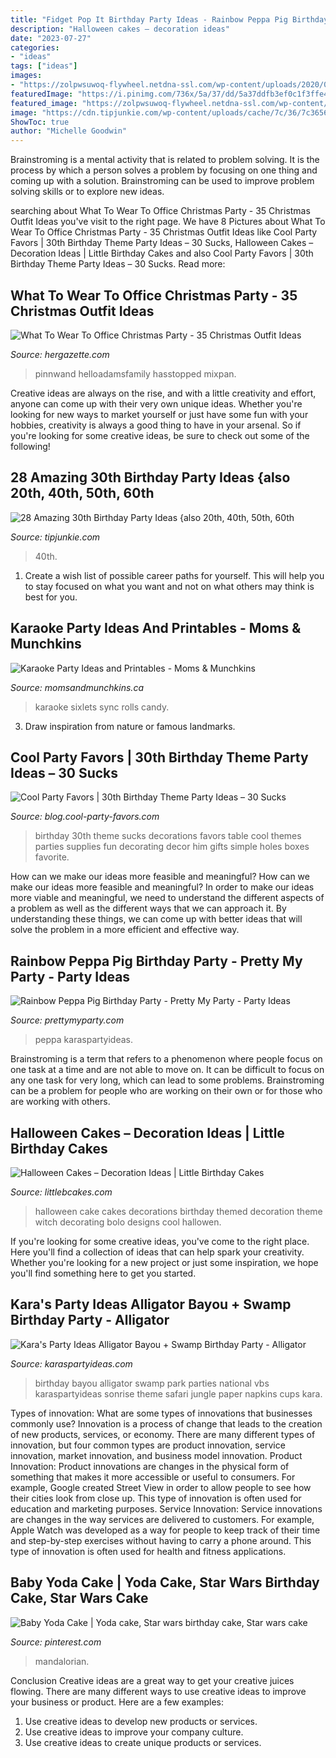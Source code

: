 ```yaml
---
title: "Fidget Pop It Birthday Party Ideas - Rainbow Peppa Pig Birthday Party"
description: "Halloween cakes – decoration ideas"
date: "2023-07-27"
categories:
- "ideas"
tags: ["ideas"]
images:
- "https://zolpwsuwoq-flywheel.netdna-ssl.com/wp-content/uploads/2020/05/rainbow-peppa-pig-birthday-partpretty-my-party2.jpeg"
featuredImage: "https://i.pinimg.com/736x/5a/37/dd/5a37ddfb3ef0c1f3ffe478287d0d4f13.jpg"
featured_image: "https://zolpwsuwoq-flywheel.netdna-ssl.com/wp-content/uploads/2020/05/rainbow-peppa-pig-birthday-partpretty-my-party2.jpeg"
image: "https://cdn.tipjunkie.com/wp-content/uploads/cache/7c/36/7c36568d326abd1670f793811aac8f41.jpg"
ShowToc: true
author: "Michelle Goodwin"
---
```



Brainstroming is a mental activity that is related to problem solving. It is the process by which a person solves a problem by focusing on one thing and coming up with a solution. Brainstroming can be used to improve problem solving skills or to explore new ideas.

	

		
searching about What To Wear To Office Christmas Party - 35 Christmas Outfit Ideas you've visit to the right page. We have 8 Pictures about What To Wear To Office Christmas Party - 35 Christmas Outfit Ideas like Cool Party Favors | 30th Birthday Theme Party Ideas – 30 Sucks, Halloween Cakes – Decoration Ideas | Little Birthday Cakes and also Cool Party Favors | 30th Birthday Theme Party Ideas – 30 Sucks. Read more:
		
    
## What To Wear To Office Christmas Party - 35 Christmas Outfit Ideas

<img loading=lazy src="https://www.hergazette.com/wp-content/uploads/2020/01/Stunning-Office-Christmas-Party-Outfit-Ideas-17.jpg" onerror="this.onerror=null;this.src='https://tse2.mm.bing.net/th?id=OIP.OLFcB2JbAMJw6VnD1547hgHaLH&amp;pid=15.1';" alt="What To Wear To Office Christmas Party - 35 Christmas Outfit Ideas">

_Source: hergazette.com_

>pinnwand helloadamsfamily hasstopped mixpan. 

	

Creative ideas are always on the rise, and with a little creativity and effort, anyone can come up with their very own unique ideas. Whether you're looking for new ways to market yourself or just have some fun with your hobbies, creativity is always a good thing to have in your arsenal. So if you're looking for some creative ideas, be sure to check out some of the following!

    
## 28 Amazing 30th Birthday Party Ideas {also 20th, 40th, 50th, 60th

<img loading=lazy src="https://cdn.tipjunkie.com/wp-content/uploads/cache/7c/36/7c36568d326abd1670f793811aac8f41.jpg" onerror="this.onerror=null;this.src='https://tse2.mm.bing.net/th?id=OIP.ZtxZvpdWYTb6Xjh8j7_KkQHaJ3&amp;pid=15.1';" alt="28 Amazing 30th Birthday Party Ideas {also 20th, 40th, 50th, 60th">

_Source: tipjunkie.com_

>40th. 

	

1. Create a wish list of possible career paths for yourself. This will help you to stay focused on what you want and not on what others may think is best for you. 

    
## Karaoke Party Ideas And Printables - Moms &amp; Munchkins

<img loading=lazy src="https://www.momsandmunchkins.ca/wp-content/uploads/2015/09/karaoke-party-ideas-7.jpg" onerror="this.onerror=null;this.src='https://tse3.mm.bing.net/th?id=OIP.ouEhs3sCO8_yV2U1nSsgGgHaKX&amp;pid=15.1';" alt="Karaoke Party Ideas and Printables - Moms &amp; Munchkins">

_Source: momsandmunchkins.ca_

>karaoke sixlets sync rolls candy. 

	

3. Draw inspiration from nature or famous landmarks.

    
## Cool Party Favors | 30th Birthday Theme Party Ideas – 30 Sucks

<img loading=lazy src="http://blog.cool-party-favors.com/wp-content/uploads/2012/11/30-Birthday-Party-682x1024.jpg" onerror="this.onerror=null;this.src='https://tse3.mm.bing.net/th?id=OIP.AoppH618mtxa6XBvQUOekwHaLH&amp;pid=15.1';" alt="Cool Party Favors | 30th Birthday Theme Party Ideas – 30 Sucks">

_Source: blog.cool-party-favors.com_

>birthday 30th theme sucks decorations favors table cool themes parties supplies fun decorating decor him gifts simple holes boxes favorite. 

	

How can we make our ideas more feasible and meaningful?
How can we make our ideas more feasible and meaningful? In order to make our ideas more viable and meaningful, we need to understand the different aspects of a problem as well as the different ways that we can approach it. By understanding these things, we can come up with better ideas that will solve the problem in a more efficient and effective way.

    
## Rainbow Peppa Pig Birthday Party - Pretty My Party - Party Ideas

<img loading=lazy src="https://zolpwsuwoq-flywheel.netdna-ssl.com/wp-content/uploads/2020/05/rainbow-peppa-pig-birthday-partpretty-my-party2.jpeg" onerror="this.onerror=null;this.src='https://tse4.mm.bing.net/th?id=OIP.yiEiWL4vLbcxM3R3nMz2fwHaLH&amp;pid=15.1';" alt="Rainbow Peppa Pig Birthday Party - Pretty My Party - Party Ideas">

_Source: prettymyparty.com_

>peppa karaspartyideas. 

	

Brainstroming is a term that refers to a phenomenon where people focus on one task at a time and are not able to move on. It can be difficult to focus on any one task for very long, which can lead to some problems. Brainstroming can be a problem for people who are working on their own or for those who are working with others.

    
## Halloween Cakes – Decoration Ideas | Little Birthday Cakes

<img loading=lazy src="http://www.littlebcakes.com/wp-content/uploads/2013/08/Halloween-Cake-Decorations.jpg" onerror="this.onerror=null;this.src='https://tse1.mm.bing.net/th?id=OIP.BXQwElwqXjPBny6XEyj5bgHaKc&amp;pid=15.1';" alt="Halloween Cakes – Decoration Ideas | Little Birthday Cakes">

_Source: littlebcakes.com_

>halloween cake cakes decorations birthday themed decoration theme witch decorating bolo designs cool hallowen. 

	

If you're looking for some creative ideas, you've come to the right place. Here you'll find a collection of ideas that can help spark your creativity. Whether you're looking for a new project or just some inspiration, we hope you'll find something here to get you started.

    
## Kara&#039;s Party Ideas Alligator Bayou + Swamp Birthday Party - Alligator

<img loading=lazy src="http://karaspartyideas.com/wp-content/uploads/2012/04/6944287098_42f615aa90_b.jpg" onerror="this.onerror=null;this.src='https://tse2.mm.bing.net/th?id=OIP.s8AuGhLPjoqj5IN5UovCvgHaLH&amp;pid=15.1';" alt="Kara&#039;s Party Ideas Alligator Bayou + Swamp Birthday Party - Alligator">

_Source: karaspartyideas.com_

>birthday bayou alligator swamp park parties national vbs karaspartyideas sonrise theme safari jungle paper napkins cups kara. 

	

Types of innovation: What are some types of innovations that businesses commonly use?
Innovation is a process of change that leads to the creation of new products, services, or economy. There are many different types of innovation, but four common types are product innovation, service innovation, market innovation, and business model innovation. 
Product Innovation: Product innovations are changes in the physical form of something that makes it more accessible or useful to consumers. For example, Google created Street View in order to allow people to see how their cities look from close up. This type of innovation is often used for education and marketing purposes. Service Innovation: Service innovations are changes in the way services are delivered to customers. For example, Apple Watch was developed as a way for people to keep track of their time and step-by-step exercises without having to carry a phone around. This type of innovation is often used for health and fitness applications.

    
## Baby Yoda Cake | Yoda Cake, Star Wars Birthday Cake, Star Wars Cake

<img loading=lazy src="https://i.pinimg.com/736x/5a/37/dd/5a37ddfb3ef0c1f3ffe478287d0d4f13.jpg" onerror="this.onerror=null;this.src='https://tse3.mm.bing.net/th?id=OIP.b4I3fTB3N3bdfikx2FOndQHaFl&amp;pid=15.1';" alt="Baby Yoda Cake | Yoda cake, Star wars birthday cake, Star wars cake">

_Source: pinterest.com_

>mandalorian. 

	

Conclusion
Creative ideas are a great way to get your creative juices flowing. There are many different ways to use creative ideas to improve your business or product. Here are a few examples:
1. Use creative ideas to develop new products or services.
2. Use creative ideas to improve your company culture.
3. Use creative ideas to create unique products or services.

